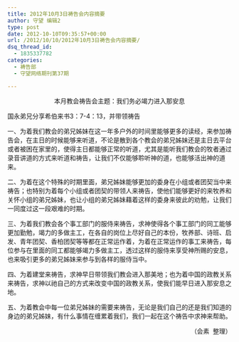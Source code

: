 ```yaml
---
title: 2012年10月3日祷告会内容摘要
author: 守望 编辑2
type: post
date: 2012-10-10T09:35:57+00:00
url: /2012/10/10/2012年10月3日祷告会内容摘要/
dsq_thread_id:
  - 1835337782
categories:
  - 祷告部
  - 守望网络期刊第37期

---
```

<p style="text-align: center;">
  <!--more-->本月教会祷告会主题：我们务必竭力进入那安息
</p>

国永弟兄分享希伯来书3：7-4：13，并带领祷告

一、为着我们教会的弟兄姊妹在这一年多户外的时间里能够更多的读经，来参加祷告会，在主日的时候能够来听道，不论是散到各个教会的弟兄姊妹还是主日去平台或者被困在家里的，使得主日都能够正常的听道，尤其是能听我们教会的牧者通过录音讲道的方式来听道和祷告，让我们不仅能够聆听神的道，也能够活出神的道来。

二、为着在这个特殊的时期里面，弟兄姊妹能够更加的委身在小组或者团契当中来祷告；也特别为着每个小组或者团契的带领人来祷告，使他们能够更好的来牧养和关怀小组的弟兄姊妹，也让小组的弟兄姊妹藉着这样的委身来彼此的劝勉，让我们一同度过这一段艰难的时期。

三、为着我们教会各个事工部门的服侍来祷告，求神使得各个事工部门的同工能够更加勤勉，竭力的多做主工，在各自的岗位上尽好自己的本份，牧养部、诗班、启发、青年团契、香柏团契等等都在正常运作着，为着在正常运作的事工来祷告，每位参与在里面的同工都能够竭力多做主工，透过这样的服侍来享受神所赐的安息，也来吸引更多的弟兄姊妹来参与到各样的服侍当中。

四、为着建堂来祷告，求神早日带领我们教会进入那美地；也为着中国的政教关系来祷告，求神以祂自己的方式来改变中国的政教关系，使我们能早日进入那安息之地。

五、为着教会中每一位弟兄姊妹的需要来祷告，无论是我们自己的还是我们知道的身边的弟兄姊妹，有什么事情在缠累着我们，我们一起在这个祷告中求神来帮助。

<p style="text-align: right;">
  （会素  整理）
</p>

&nbsp;

&nbsp;